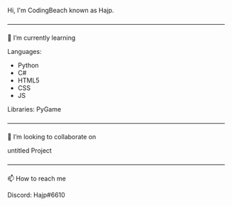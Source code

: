 Hi, I'm CodingBeach known as Hajp.

———————————————————————————————————

🌱 I’m currently learning

Languages:
- Python
- C#
- HTML5
- CSS
- JS

Libraries:
PyGame

———————————————————————————————————

💞️ I’m looking to collaborate on

untitled Project

———————————————————————————————————

📫 How to reach me

Discord: Hajp#6610
